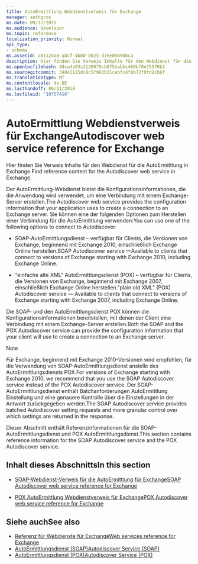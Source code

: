 ```yaml
---
title: AutoErmittlung Webdienstverweis für Exchange
manager: sethgros
ms.date: 09/17/2015
ms.audience: Developer
ms.topic: reference
localization_priority: Normal
api_type:
- schema
ms.assetid: a01124a8-a8cf-4b80-8625-d7ee05690bca
description: Hier finden Sie Verweis Inhalte für den Webdienst für die AutoErmittlung in Exchange.
ms.openlocfilehash: 48ca4a93c2120079cb675eabbc460bf0e75570b2
ms.sourcegitcommit: 34041125dc8c5f993b21cebfc4f8b72f0fd2cb6f
ms.translationtype: MT
ms.contentlocale: de-DE
ms.lasthandoff: 06/11/2018
ms.locfileid: "19757416"
---
```

# <a name="autodiscover-web-service-reference-for-exchange"></a><span data-ttu-id="60ff1-103">AutoErmittlung Webdienstverweis für Exchange</span><span class="sxs-lookup"><span data-stu-id="60ff1-103">Autodiscover web service reference for Exchange</span></span>

<span data-ttu-id="60ff1-104">Hier finden Sie Verweis Inhalte für den Webdienst für die AutoErmittlung in Exchange.</span><span class="sxs-lookup"><span data-stu-id="60ff1-104">Find reference content for the Autodiscover web service in Exchange.</span></span>
  
<span data-ttu-id="60ff1-105">Der AutoErmittlung-Webdienst bietet die Konfigurationsinformationen, die die Anwendung wird verwendet, um eine Verbindung mit einem Exchange-Server erstellen.</span><span class="sxs-lookup"><span data-stu-id="60ff1-105">The Autodiscover web service provides the configuration information that your application uses to create a connection to an Exchange server.</span></span> <span data-ttu-id="60ff1-106">Sie können eine der folgenden Optionen zum Herstellen einer Verbindung für die AutoErmittlung verwenden:</span><span class="sxs-lookup"><span data-stu-id="60ff1-106">You can use one of the following options to connect to Autodiscover:</span></span>
  
- <span data-ttu-id="60ff1-107">SOAP-AutoErmittlungsdienst – verfügbar für Clients, die Versionen von Exchange, beginnend mit Exchange 2010, einschließlich Exchange Online herstellen.</span><span class="sxs-lookup"><span data-stu-id="60ff1-107">SOAP Autodiscover service —Available to clients that connect to versions of Exchange starting with Exchange 2010, including Exchange Online.</span></span>
    
- <span data-ttu-id="60ff1-108">"einfache alte XML" AutoErmittlungsdienst (POX) – verfügbar für Clients, die Versionen von Exchange, beginnend mit Exchange 2007, einschließlich Exchange Online herstellen.</span><span class="sxs-lookup"><span data-stu-id="60ff1-108">"plain old XML" (POX) Autodiscover service — Available to clients that connect to versions of Exchange starting with Exchange 2007, including Exchange Online.</span></span> 
    
<span data-ttu-id="60ff1-109">Die SOAP- und den AutoErmittlungsdienst POX können die Konfigurationsinformationen bereitstellen, mit denen der Client eine Verbindung mit einem Exchange-Server erstellen.</span><span class="sxs-lookup"><span data-stu-id="60ff1-109">Both the SOAP and the POX Autodiscover service can provide the configuration information that your client will use to create a connection to an Exchange server.</span></span>
  
> [!NOTE]
> <span data-ttu-id="60ff1-110">Für Exchange, beginnend mit Exchange 2010-Versionen wird empfohlen, für die Verwendung von SOAP-AutoErmittlungsdienst anstelle des AutoErmittlungsdiensts POX.</span><span class="sxs-lookup"><span data-stu-id="60ff1-110">For versions of Exchange starting with Exchange 2010, we recommend that you use the SOAP Autodiscover service instead of the POX Autodiscover service.</span></span> <span data-ttu-id="60ff1-111">Der SOAP-AutoErmittlungsdienst enthält Batchanforderungen AutoErmittlung Einstellung und eine genauere Kontrolle über die Einstellungen in der Antwort zurückgegeben werden.</span><span class="sxs-lookup"><span data-stu-id="60ff1-111">The SOAP Autodiscover service provides batched Autodiscover setting requests and more granular control over which settings are returned in the response.</span></span> 
  
<span data-ttu-id="60ff1-112">Dieser Abschnitt enthält Referenzinformationen für die SOAP-AutoErmittlungsdienst und POX AutoErmittlungsdienst.</span><span class="sxs-lookup"><span data-stu-id="60ff1-112">This section contains reference information for the SOAP Autodiscover service and the POX Autodiscover service.</span></span>
  
## <a name="in-this-section"></a><span data-ttu-id="60ff1-113">Inhalt dieses Abschnitts</span><span class="sxs-lookup"><span data-stu-id="60ff1-113">In this section</span></span>
<span data-ttu-id="60ff1-114"><a name="bk_InThisSection"> </a></span><span class="sxs-lookup"><span data-stu-id="60ff1-114"></span></span>

- [<span data-ttu-id="60ff1-115">SOAP-Webdienst-Verweis für die AutoErmittlung für Exchange</span><span class="sxs-lookup"><span data-stu-id="60ff1-115">SOAP Autodiscover web service reference for Exchange</span></span>](soap-autodiscover-web-service-reference-for-exchange.md)
    
- [<span data-ttu-id="60ff1-116">POX AutoErmittlung Webdienstverweis für Exchange</span><span class="sxs-lookup"><span data-stu-id="60ff1-116">POX Autodiscover web service reference for Exchange</span></span>](pox-autodiscover-web-service-reference-for-exchange.md)
    
## <a name="see-also"></a><span data-ttu-id="60ff1-117">Siehe auch</span><span class="sxs-lookup"><span data-stu-id="60ff1-117">See also</span></span>

- [<span data-ttu-id="60ff1-118">Referenz für Webdienste für Exchange</span><span class="sxs-lookup"><span data-stu-id="60ff1-118">Web services reference for Exchange</span></span>](web-services-reference-for-exchange.md)
- [<span data-ttu-id="60ff1-119">AutoErmittlungsdienst (SOAP)</span><span class="sxs-lookup"><span data-stu-id="60ff1-119">Autodiscover Service (SOAP)</span></span>](http://msdn.microsoft.com/library/e24d1a1f-0d20-4bd9-ae4c-9112ecacea78%28Office.15%29.aspx)
- [<span data-ttu-id="60ff1-120">AutoErmittlungsdienst (POX)</span><span class="sxs-lookup"><span data-stu-id="60ff1-120">Autodiscover Service (POX)</span></span>](http://msdn.microsoft.com/library/13c54de3-a91c-4424-8732-99dd8f2162ec%28Office.15%29.aspx)
    

